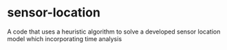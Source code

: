 # sensor-location
A code that uses a heuristic algorithm to solve a developed sensor location model which incorporating time analysis
